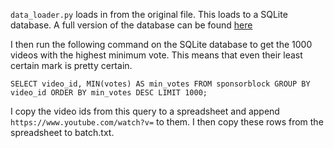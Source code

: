 `data_loader.py` loads in from the original file. This loads to a SQLite database. A full version of the database can be found [here](https://drive.google.com/file/d/1yVCj5w6B0j8wbgC98-C_MtyqRKnOqEEP/view?usp=sharing)

I then run the following command on the SQLite database to get the 1000 videos with the highest minimum vote. This means that even
their least certain mark is pretty certain.

`SELECT video_id, MIN(votes) AS min_votes FROM sponsorblock GROUP BY video_id ORDER BY min_votes DESC LIMIT 1000;`

I copy the video ids from this query to a spreadsheet and append `https://www.youtube.com/watch?v=` to them. I then copy these rows
from the spreadsheet to batch.txt.
